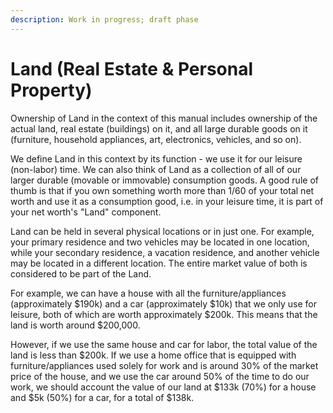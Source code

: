 ```yaml
---
description: Work in progress; draft phase
---
```


# Land (Real Estate & Personal Property)

Ownership of Land in the context of this manual includes ownership of the actual land, real estate (buildings) on it, and all large durable goods on it (furniture, household appliances, art, electronics, vehicles, and so on).

We define Land in this context by its function - we use it for our leisure (non-labor) time. We can also think of Land as a collection of all of our larger durable (movable or immovable) consumption goods. A good rule of thumb is that if you own something worth more than 1/60 of your total net worth and use it as a consumption good, i.e. in your leisure time, it is part of your net worth's "Land" component.

Land can be held in several physical locations or in just one. For example, your primary residence and two vehicles may be located in one location, while your secondary residence, a vacation residence, and another vehicle may be located in a different location. The entire market value of both is considered to be part of the Land.

For example, we can have a house with all the furniture/appliances (approximately $190k) and a car (approximately $10k) that we only use for leisure, both of which are worth approximately $200k. This means that the land is worth around $200,000.

However, if we use the same house and car for labor, the total value of the land is less than $200k. If we use a home office that is equipped with furniture/appliances used solely for work and is around 30% of the market price of the house, and we use the car around 50% of the time to do our work, we should account the value of our land at $133k (70%) for a house and $5k (50%) for a car, for a total of $138k.
